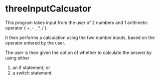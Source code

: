 # threeInputCalcuator

This program takes input from the user of 2 numbers and 1 arithmetic operator ( +, - , *, / ).

It then performs a calculation using the two number inputs, based on the operator entered by the user.

The user is then given the option of whether to calculate the answer by using either
 1) an if statement; or
 2) a switch statement.
